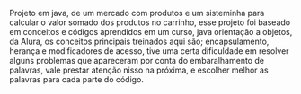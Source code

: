 Projeto em java, de um mercado com produtos e um sisteminha para calcular o valor somado dos produtos no carrinho, esse projeto foi baseado em conceitos e códigos aprendidos em um curso, 
java orientação a objetos, da Alura, os conceitos principais treinados aqui são; encapsulamento, herança e modificadores de acesso, tive uma certa dificuldade em resolver alguns problemas que apareceram
por conta do embaralhamento de palavras, vale prestar atenção nisso na próxima, e escolher melhor as palavras para cada parte do código.
